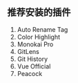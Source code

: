 ## 推荐安装的插件
1. Auto Rename Tag
2. Color Highlight
3. Monokai Pro
4. GitLens
5. Git History
6. Vue Official
8. Peacock